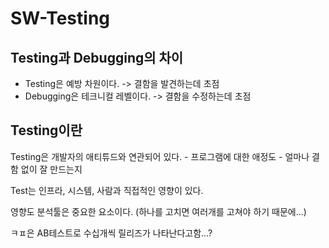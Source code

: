 # SW-Testing

## Testing과 Debugging의 차이

- Testing은 예방 차원이다. -> 결함을 발견하는데 초점
- Debugging은 테크니컬 레벨이다. -> 결함을 수정하는데 초점


## Testing이란

Testing은 개발자의 애티튜드와 연관되어 있다. 
	- 프로그램에 대한 애정도
	- 얼마나 결함 없이 잘 만드는지

Test는 인프라, 시스템, 사람과 직접적인 영향이 있다.


영향도 분석툴은 중요한 요소이다. (하나를 고치면 여러개를 고쳐야 하기 때문에...)

ㅋㅍ은 AB테스트로 수십개씩 릴리즈가 나타난다고함...?